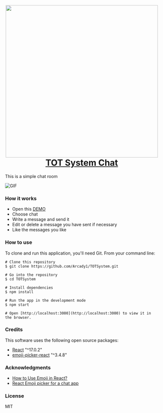 <h1 align="center">
  <a href="https://scrolling-web-page-with-your-eyes.glitch.me/">
    <img src="https://image.flaticon.com/icons/png/512/610/610413.png" alt="" width="500px"></img>
  </a>
  <br>
  <a href="https://scrolling-web-page-with-your-eyes.glitch.me/">TOT System Chat</a>
  <br>
</h1>

This is a simple chat room

![GIF][0]

### How it works
* Open this [DEMO][1]
* Choose chat
* Write a message and send it
* Edit or delete a message you have sent if necessary
* Like the messages you like

### How to use

To clone and run this application, you'll need Git. From your command line:

```
# Clone this repository
$ git clone https://github.com/Arcady1/TOTSystem.git

# Go into the repository
$ cd TOTSystem

# Install dependencies
$ npm install

# Run the app in the development mode
$ npm start

# Open [http://localhost:3000](http://localhost:3000) to view it in the browser.
```

### Credits
This software uses the following open source packages:

* [React][2] "^17.0.2"
* [emoji-picker-react][3] "^3.4.8"

### Acknowledgments
* [How to Use Emoji in React?][4]
* [React Emoji picker for a chat app][5]

### License
MIT

[0]: https://github.com/Arcady1/Scrolling-web-page-with-your-eyes/blob/main/web/github/eye-control-gif.gif
[1]: https://scrolling-web-page-with-your-eyes.glitch.me/

[2]: https://github.com/facebook/react/
[3]: https://www.npmjs.com/package/emoji-picker-react
[4]: https://medium.com/@tatarinov.alexander/how-to-use-emoji-in-react-813810d4fbe4
[5]: https://allegra9.medium.com/add-emoji-picker-to-your-react-chat-app-30d8cbe8d9a6
